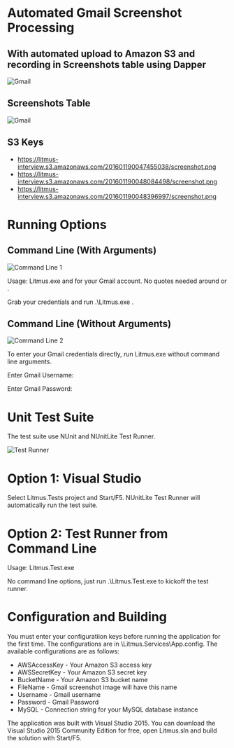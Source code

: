 # Automated Gmail Screenshot Processing
## With automated upload to Amazon S3 and recording in Screenshots table using Dapper

![Gmail](http://i.imgur.com/SPpCF9V.png)

## Screenshots Table
![Gmail](http://i.imgur.com/N98dLIM.png)

## S3 Keys
- https://litmus-interview.s3.amazonaws.com/201601190047455038/screenshot.png
- https://litmus-interview.s3.amazonaws.com/201601190048084498/screenshot.png
- https://litmus-interview.s3.amazonaws.com/201601190048396997/screenshot.png


# Running Options

## Command Line (With Arguments)

![Command Line 1](http://i.imgur.com/0X1Ajzq.png)

Usage: Litmus.exe <Username> <Password>
<Username> and <Password> for your Gmail account. No quotes needed around <Username> or <Password>.

Grab your credentials and run .\Litmus.exe <Username> <Password>.

## Command Line (Without Arguments)

![Command Line 2](http://i.imgur.com/lV5p2F6.png)

To enter your Gmail credentials directly, run Litmus.exe without command line arguments.

Enter Gmail Username:
<Username>

Enter Gmail Password:
<Password>


# Unit Test Suite

The test suite use NUnit and NUnitLite Test Runner.

![Test Runner](http://i.imgur.com/rMeaf09.png)

# Option 1: Visual Studio

Select Litmus.Tests project and Start/F5. NUnitLite Test Runner will automatically run the test suite.

# Option 2: Test Runner from Command Line

Usage: Litmus.Test.exe

No command line options, just run .\Litmus.Test.exe to kickoff the test runner.


# Configuration and Building

You must enter your configuratiion keys before running the application for the first time. The configurations are in \Litmus.Services\App.config. The available configurations are as follows:

- AWSAccessKey - Your Amazon S3 access key
- AWSSecretKey - Your Amazon S3 secret key
- BucketName - Your Amazon S3 bucket name
- FileName - Gmail screenshot image will have this name
- Username - Gmail username
- Password - Gmail Password
- MySQL - Connection string for your MySQL database instance

The application was built with Visual Studio 2015. You can download the Visual Studio 2015 Community Edition for free, open Litmus.sln and build the solution with Start/F5.

